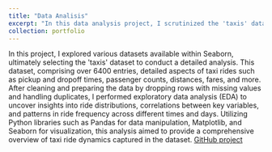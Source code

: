 ```yaml
---
title: "Data Analisis"
excerpt: "In this data analysis project, I scrutinized the 'taxis' dataset from Seaborn to understand taxi trip dynamics <br/><img src='../images/rsz_1taxi.png'>"
collection: portfolio
---
```


In this project, I explored various datasets available within Seaborn, ultimately selecting the 'taxis' dataset to conduct a detailed analysis. This dataset, comprising over 6400 entries, detailed aspects of taxi rides such as pickup and dropoff times, passenger counts, distances, fares, and more. After cleaning and preparing the data by dropping rows with missing values and handling duplicates, I performed exploratory data analysis (EDA) to uncover insights into ride distributions, correlations between key variables, and patterns in ride frequency across different times and days. Utilizing Python libraries such as Pandas for data manipulation, Matplotlib, and Seaborn for visualization, this analysis aimed to provide a comprehensive overview of taxi ride dynamics captured in the dataset. [GitHub project](https://github.com/Carvas91/Carlos_Vasconez_portfolio/blob/main/Taxi_rides_analysis.ipynb)
